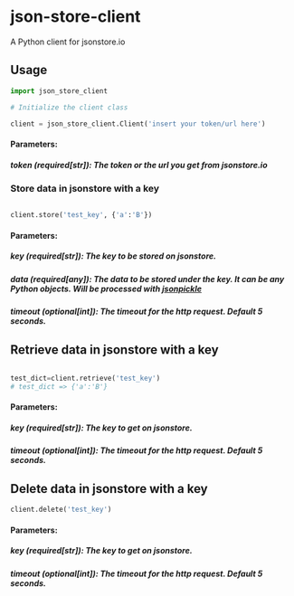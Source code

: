 # json-store-client
A Python client for jsonstore.io

## Usage

```python
import json_store_client

# Initialize the client class

client = json_store_client.Client('insert your token/url here')
```
#### Parameters:
##### token (required[str]): The token or the url you get from jsonstore.io

### Store data in jsonstore with a key

```python

client.store('test_key', {'a':'B'})
```

#### Parameters:
##### key (required[str]): The key to be stored on jsonstore.
##### data (required[any]): The data to be stored under the key. It can be any Python objects. Will be processed with [jsonpickle](https://github.com/jsonpickle/jsonpickle)
##### timeout (optional[int]): The timeout for the http request. Default 5 seconds.

## Retrieve data in jsonstore with a key

```python

test_dict=client.retrieve('test_key')
# test_dict => {'a':'B'}

```

#### Parameters:
##### key (required[str]): The key to get on jsonstore.
##### timeout (optional[int]): The timeout for the http request. Default 5 seconds.

## Delete data in jsonstore with a key

```python
client.delete('test_key')
```

#### Parameters:
##### key (required[str]): The key to get on jsonstore.
##### timeout (optional[int]): The timeout for the http request. Default 5 seconds.